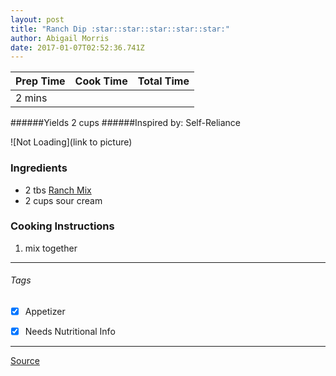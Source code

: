 ```yaml
---
layout: post
title: "Ranch Dip :star::star::star::star::star:"
author: Abigail Morris
date: 2017-01-07T02:52:36.741Z
---
```


| Prep Time  | Cook Time    | Total Time  |
| ---------- |:------------:| -----------:|
| 2 mins    |  |     |


######Yields 2 cups
######Inspired by: Self-Reliance

![Not Loading](link to picture)

### Ingredients

* 2 tbs [Ranch Mix](https://github.com/abugail/recipes/blob/master/random/ranch-mix.md)
* 2 cups sour cream

### Cooking Instructions

1. mix together


---

###### Tags
- [x] Appetizer
- [x] Needs Nutritional Info


---

[Source](http://selfreliancebyjamie.blogspot.ca/2011/08/tis-seasonings.html)

